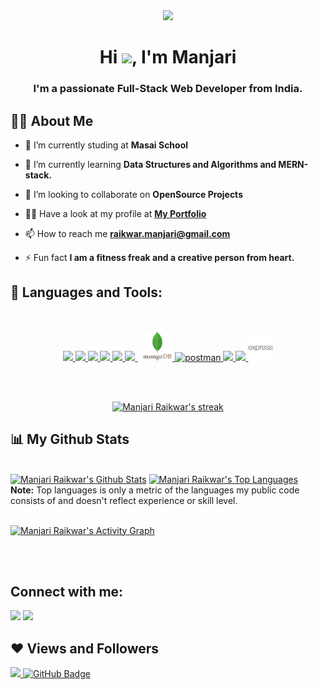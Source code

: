 <div align="center" >
<a href="#"><img width="60%" height="auto"  src="https://media4.giphy.com/media/RbDKaczqWovIugyJmW/giphy.gif" height="100px"/></a>
</div>

<h1 align="center">Hi <img src="https://raw.githubusercontent.com/MartinHeinz/MartinHeinz/master/wave.gif" width="30px">, I'm Manjari</h1>
<h3 align="center">I'm a passionate Full-Stack Web Developer from India.</h3>


## 🙋‍♂️ About Me

- 🔭 I’m currently studing at **Masai School**

- 🌱 I’m currently learning **Data Structures and Algorithms and MERN-stack.**

- 👯 I’m looking to collaborate on **OpenSource Projects**

- 👨‍💻 Have a look at my profile at **[My Portfolio](https://manjariraikwar.vercel.app)**

- 📫 How to reach me **raikwar.manjari@gmail.com**

- ⚡ Fun fact **I am a fitness freak and a creative person from heart.**


## 🚀 Languages and Tools:

<br>
<p align="center"> 
     </a>
    <a href="https://reactjs.org/" target="_blank"> <img src="https://img.icons8.com/color/48/000000/react-native.png"/> </a>
     </a> 
    <a href="https://developer.mozilla.org/en-US/docs/Web/JavaScript" target="_blank"> <img src="https://img.icons8.com/color/48/000000/javascript.png"/> </a> 
    <a href="https://www.w3.org/html/" target="_blank"> <img src="https://img.icons8.com/color/48/000000/html-5.png"/> </a> 
    <a href="https://www.w3schools.com/css/" target="_blank"> <img src="https://img.icons8.com/color/48/000000/css3.png"/> </a> 
    <a href="https://getbootstrap.com" target="_blank"> <img src="https://img.icons8.com/color/48/000000/bootstrap.png"/> </a> 
     </a> 
    <a style="padding-right:8px;" href="https://nodejs.org" target="_blank"> <img src="https://img.icons8.com/color/48/000000/nodejs.png"/> </a> 
    </a>
    <a href="https://www.mongodb.com/" target="_blank"> <img src="https://raw.githubusercontent.com/devicons/devicon/master/icons/mongodb/mongodb-original-wordmark.svg" alt="mongodb" width="48" height="48"/> </a> 
    </a> 
    <a href="https://postman.com" target="_blank"> <img src="https://www.vectorlogo.zone/logos/getpostman/getpostman-icon.svg" alt="postman" width="45" height="45"/> </a>   
    <a href="https://git-scm.com/" target="_blank"> <img src="https://img.icons8.com/color/48/000000/git.png"/> </a> 
     </a> 
    <a href="https://redux.js.org" target="_blank"> <img src="https://img.icons8.com/color/48/000000/redux.png"/> </a>
    <a href="https://expressjs.com" target="_blank"> <img src="https://raw.githubusercontent.com/devicons/devicon/master/icons/express/express-original-wordmark.svg" alt="express" width="40" height="40"/> </a>
</p>

<!-- [![React Badge](https://img.shields.io/badge/-React-61DBFB?style=for-the-badge&labelColor=black&logo=react&logoColor=61DBFB)](#)  [![Javascript Badge](https://img.shields.io/badge/-Javascript-F0DB4F?style=for-the-badge&labelColor=black&logo=javascript&logoColor=F0DB4F)](#) [![Typescript Badge](https://img.shields.io/badge/-Typescript-007acc?style=for-the-badge&labelColor=black&logo=typescript&logoColor=007acc)](#) [![Nodejs Badge](https://img.shields.io/badge/-Nodejs-3C873A?style=for-the-badge&labelColor=black&logo=node.js&logoColor=3C873A)](#) [![GraphQL Badge](https://img.shields.io/badge/-GraphQl-e535ab?style=for-the-badge&labelColor=black&logo=node.js&logoColor=e535ab)](#) -->
<br/>
<br>
<p align="center">
    <a href="https://github.com/manjari5506/github-readme-streak-stats">
        <img title="🔥 Get streak stats for your profile at git.io/streak-stats" alt="Manjari Raikwar's streak" src="https://github-readme-streak-stats.herokuapp.com/?user=manjari5506&theme=black-ice&hide_border=true&stroke=0000&background=060A0CD0"/>
    </a>
</p>

## 📊 My Github Stats

  <br/>
    <a href="https://github.com/manjari5506/github-readme-stats"><img alt="Manjari Raikwar's Github Stats" src="https://github-readme-stats.vercel.app/api?username=manjari5506&show_icons=true&count_private=true&theme=react&hide_border=true&bg_color=0D1117" /></a>
  <a href="https://github.com/manjari5506/github-readme-stats"><img alt="Manjari Raikwar's Top Languages" src="https://github-readme-stats.vercel.app/api/top-langs/?username=manjari5506&langs_count=8&count_private=true&layout=compact&theme=react&hide_border=true&bg_color=0D1117" /></a>
  <br/>
  <b>Note:</b> Top languages is only a metric of the languages my public code consists of and doesn't reflect experience or skill level.


<br/>
<br/>

<a href="https://github.com/manjari5506/github-readme-activity-graph"><img alt="Manjari Raikwar's Activity Graph" src="https://activity-graph.herokuapp.com/graph?username=manjari5506&bg_color=0D1117&color=5BCDEC&line=5BCDEC&point=FFFFFF&hide_border=true" /></a>

<br/>
<br/>

## Connect with me:
<p align="left">

<a href = "https://www.linkedin.com/in/manjari-raikwar-07a254230/"><img src="https://img.icons8.com/fluent/48/000000/linkedin.png"/></a>
</a>
<a href = "https://www.instagram.com/manjarii_06/"><img src="https://img.icons8.com/fluent/48/000000/instagram-new.png"/></a>
</a>

</p>

## ❤ Views and Followers
<a href="https://github.com/Meghna-DAS/github-profile-views-counter">
    <img src="https://komarev.com/ghpvc/?username=manjari5506">
</a>
<a href="https://github.com/manjari5506?tab=followers"><img src="https://img.shields.io/github/followers/manjari5506?label=Followers&style=social" alt="GitHub Badge"></a>

